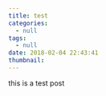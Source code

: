 ```yaml
---
title: test
categories:
  - null
tags:
  - null
date: 2018-02-04 22:43:41
thumbnail:
---
```

this is a test post
